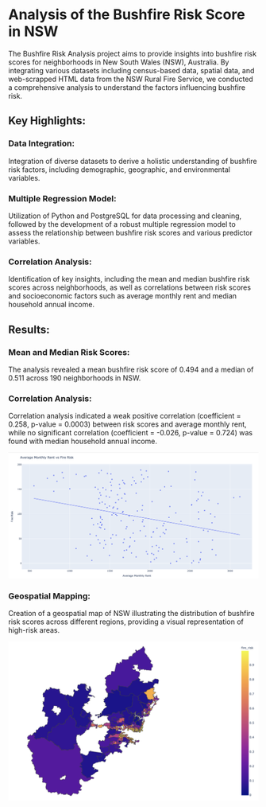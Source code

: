 # Analysis of the Bushfire Risk Score in NSW
The Bushfire Risk Analysis project aims to provide insights into bushfire risk scores for neighborhoods in New South Wales (NSW), Australia. By integrating various datasets including census-based data, spatial data, and web-scrapped HTML data from the NSW Rural Fire Service, we conducted a comprehensive analysis to understand the factors influencing bushfire risk.

## Key Highlights:
### Data Integration:
Integration of diverse datasets to derive a holistic understanding of bushfire risk factors, including demographic, geographic, and environmental variables.

### Multiple Regression Model:
Utilization of Python and PostgreSQL for data processing and cleaning, followed by the development of a robust multiple regression model to assess the relationship between bushfire risk scores and various predictor variables.

### Correlation Analysis: 
Identification of key insights, including the mean and median bushfire risk scores across neighborhoods, as well as correlations between risk scores and socioeconomic factors such as average monthly rent and median household annual income.

## Results:
### Mean and Median Risk Scores: 
The analysis revealed a mean bushfire risk score of 0.494 and a median of 0.511 across 190 neighborhoods in NSW.

### Correlation Analysis: 
Correlation analysis indicated a weak positive correlation (coefficient = 0.258, p-value = 0.0003) between risk scores and average monthly rent, while no significant correlation (coefficient = -0.026, p-value = 0.724) was found with median household annual income.

![Correlation analysis](images/correlation_analysis.png)

### Geospatial Mapping: 
Creation of a geospatial map of NSW illustrating the distribution of bushfire risk scores across different regions, providing a visual representation of high-risk areas.

![an image caption Source: Bushfire risk map of NSW](images/map_visualisation.png)
